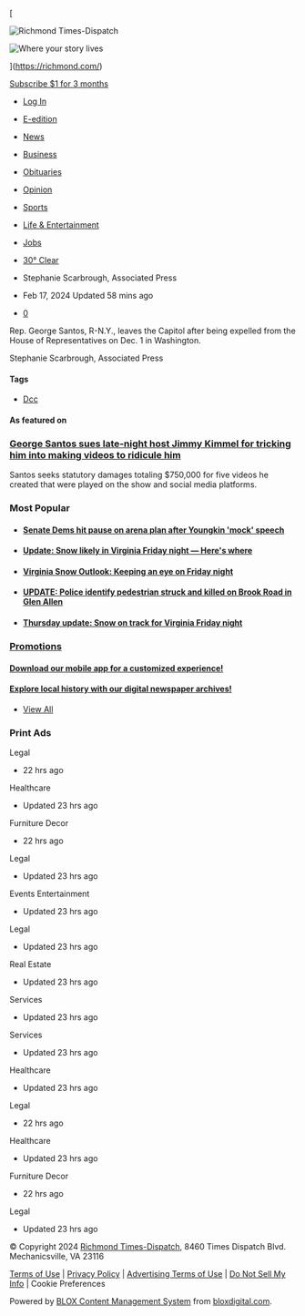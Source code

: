 [

![Richmond Times-Dispatch](https://bloximages.newyork1.vip.townnews.com/richmond.com/content/tncms/custom/image/45923b54-8390-11ec-98e6-a70b22a493cc.png)

![Where your story lives](https://bloximages.newyork1.vip.townnews.com/richmond.com/content/tncms/live/libraries/flex/components/lee_ds_v3/resources/images/logo-tagline.png?_dc=1707894021)

](https://richmond.com/)

[Subscribe $1 for 3 months](https://subscriberservicesdsi.lee.net/subscriberservices/Content/paymentpagesingle.aspx?Domain=richmond.com&SubscriberLevel=DOP&Return=https%3A%2F%2Frichmond.com%2Fnews%2Fnation-world%2Fcrime-courts%2Fgeorge-santos-jimmy-kimmel-lawsuit%2Fimage_f121d27a-3357-52d5-ae95-4fe62af11737.html#tracking-source=header&ir=true)

-   [Log In](https://richmond.com/users/login/?referer_url=https%3A%2F%2Frichmond.com%2Fnews%2Fnation-world%2Fcrime-courts%2Fgeorge-santos-jimmy-kimmel-lawsuit%2Fimage_f121d27a-3357-52d5-ae95-4fe62af11737.html)

-   [E-edition](https://richmond.com/eedition/#tracking-source=main-nav)
-   [News](https://richmond.com/news/#tracking-source=main-nav)
-   [Business](https://richmond.com/news/local/business/#tracking-source=main-nav)
-   [Obituaries](https://richmond.com/obituaries/#tracking-source=main-nav)
-   [Opinion](https://richmond.com/opinion/#tracking-source=main-nav)
-   [Sports](https://richmond.com/sports/#tracking-source=main-nav)
-   [Life & Entertainment](https://richmond.com/life-entertainment/#tracking-source=main-nav)
-   [Jobs](https://richmond.com/jobs/#tracking-source=main-nav)

-   [30° Clear](https://richmond.com/weather/?weather_zip=23116)

-   Stephanie Scarbrough, Associated Press
-   Feb 17, 2024 Updated 58 mins ago
-   [0](https://richmond.com/news/nation-world/crime-courts/george-santos-jimmy-kimmel-lawsuit/image_f121d27a-3357-52d5-ae95-4fe62af11737.html?mode=comments)

Rep. George Santos, R-N.Y., leaves the Capitol after being expelled from the House of Representatives on Dec. 1 in Washington.

Stephanie Scarbrough, Associated Press

#### Tags

-   [Dcc](https://richmond.com/search/?k=%22dcc%22&t=article,collection,video,youtube&l=25&display=topic#tncms-source=keyword)

#### As featured on

[](https://richmond.com/news/nation-world/crime-courts/entertainment-house-comedy-tv-show-courts/article_a69f840f-fa0f-554e-85c7-764a280cf4d3.html)

### [George Santos sues late-night host Jimmy Kimmel for tricking him into making videos to ridicule him](https://richmond.com/news/nation-world/crime-courts/entertainment-house-comedy-tv-show-courts/article_a69f840f-fa0f-554e-85c7-764a280cf4d3.html)

Santos seeks statutory damages totaling $750,000 for five videos he created that were played on the show and social media platforms.

### Most Popular

-   #### [Senate Dems hit pause on arena plan after Youngkin 'mock' speech](https://richmond.com/news/state-regional/government-politics/youngkin-area-capitals-wizards-general-assembly-louise-lucas/article_49ecddfe-c8fc-11ee-b076-2bfdde1b9843.html)
    
-   #### [Update: Snow likely in Virginia Friday night — Here's where](https://richmond.com/news/local/weather/vawx-snow-virginia-weekend-feb24/article_d85bc4c2-242c-5b21-a820-dd6af841c63c.html)
    
-   #### [Virginia Snow Outlook: Keeping an eye on Friday night](https://richmond.com/news/local/weather/vawx-virginia-snow-outlook-feb24/article_84b55abb-3670-5b1d-b507-9fe5a284f6de.html)
    
-   #### [UPDATE: Police identify pedestrian struck and killed on Brook Road in Glen Allen](https://richmond.com/news/local/pedestrian-killed-brook-road-glen-allen-virginia-center-parkway/article_aac57678-cb49-11ee-a77d-efab22c7276c.html)
    
-   #### [Thursday update: Snow on track for Virginia Friday night](https://richmond.com/news/local/weather/snow-va-vawx-rva-rain-feb24/article_e85d70cc-3d2f-5a6b-8a24-096819403d72.html)
    

### [Promotions](https://richmond.com/search/?l=25&app=editorial&t=article,link&fl=promotion&s=start_time&sd=desc&nk=#app-only)

[](https://richmond.com/download-our-mobile-app-for-a-customized-experience/article_cb2d4124-e19e-54de-9d92-878d706dff05.html)

#### [Download our mobile app for a customized experience!](https://richmond.com/download-our-mobile-app-for-a-customized-experience/article_cb2d4124-e19e-54de-9d92-878d706dff05.html)

[](https://richmond.com/explore-local-history-with-our-digital-newspaper-archives/article_fda4a223-b55b-57fb-8d03-95326f4dadd7.html)

#### [Explore local history with our digital newspaper archives!](https://richmond.com/explore-local-history-with-our-digital-newspaper-archives/article_fda4a223-b55b-57fb-8d03-95326f4dadd7.html)

-   [View All](https://richmond.com/search/?l=25&app=editorial&t=article,link&fl=promotion&s=start_time&sd=desc&nk=#app-only)

### Print Ads

[](https://richmond.com/ads/print_ads/legal/carrell-blanton-ferris-associates-plc/pdfdisplayad_f723fe03-f7d5-55bd-b07c-d43f6ef89555.html#tracking-source=print-ads-carousel-asset)

Legal

-   22 hrs ago

[](https://richmond.com/ads/print_ads/healthcare/hearing-concepts/pdfdisplayad_a2a83a14-1f44-5a42-bf69-847af392702c.html#tracking-source=print-ads-carousel-asset)

Healthcare

-   Updated 23 hrs ago

[](https://richmond.com/ads/print_ads/furniture_decor/ufab/pdfdisplayad_94749b30-815e-5b0b-a411-b4d1de4902bf.html#tracking-source=print-ads-carousel-asset)

Furniture Decor

-   22 hrs ago

[](https://richmond.com/ads/print_ads/legal/vps-legals-public-notices---cva/pdfdisplayad_69ad7436-b222-52fd-88be-bba3ed54668c.html#tracking-source=print-ads-carousel-asset)

Legal

-   Updated 23 hrs ago

[](https://richmond.com/ads/print_ads/events_entertainment/the-richmond-ballet-richmond-ballet/pdfdisplayad_5e25041c-a5b1-54f0-9ccc-1c8802b2f9de.html#tracking-source=print-ads-carousel-asset)

Events Entertainment

-   Updated 23 hrs ago

[](https://richmond.com/ads/print_ads/legal/henrico-co-planning-commissio/pdfdisplayad_cf410465-bcc8-503b-b284-d06b7aac5d0f.html#tracking-source=print-ads-carousel-asset)

Legal

-   Updated 23 hrs ago

[](https://richmond.com/ads/print_ads/real_estate/long-foster-long-foster/pdfdisplayad_826bbb79-d754-51e6-ae85-8e880b06ee0f.html#tracking-source=print-ads-carousel-asset)

Real Estate

-   Updated 23 hrs ago

[](https://richmond.com/ads/print_ads/services/american-self/pdfdisplayad_30984301-cc0a-5782-905b-29b4b0cb6116.html#tracking-source=print-ads-carousel-asset)

Services

-   Updated 23 hrs ago

[](https://richmond.com/ads/print_ads/services/thompson-creek-window-company/pdfdisplayad_23a87f46-9bd4-5797-bd87-fdaffcea16fb.html#tracking-source=print-ads-carousel-asset)

Services

-   Updated 23 hrs ago

[](https://richmond.com/ads/print_ads/healthcare/dr-michael-mcquade/pdfdisplayad_94997ca2-22f8-5a1e-8d99-e4431cb164a9.html#tracking-source=print-ads-carousel-asset)

Healthcare

-   Updated 23 hrs ago

[](https://richmond.com/ads/print_ads/legal/carrell-blanton-ferris-associates-plc/pdfdisplayad_f723fe03-f7d5-55bd-b07c-d43f6ef89555.html#tracking-source=print-ads-carousel-asset)

Legal

-   22 hrs ago

[](https://richmond.com/ads/print_ads/healthcare/hearing-concepts/pdfdisplayad_a2a83a14-1f44-5a42-bf69-847af392702c.html#tracking-source=print-ads-carousel-asset)

Healthcare

-   Updated 23 hrs ago

[](https://richmond.com/ads/print_ads/furniture_decor/ufab/pdfdisplayad_94749b30-815e-5b0b-a411-b4d1de4902bf.html#tracking-source=print-ads-carousel-asset)

Furniture Decor

-   22 hrs ago

[](https://richmond.com/ads/print_ads/legal/vps-legals-public-notices---cva/pdfdisplayad_69ad7436-b222-52fd-88be-bba3ed54668c.html#tracking-source=print-ads-carousel-asset)

Legal

-   Updated 23 hrs ago

© Copyright 2024 [Richmond Times-Dispatch](https://richmond.com/), 8460 Times Dispatch Blvd. Mechanicsville, VA 23116

[Terms of Use](https://richmond.com/terms/) | [Privacy Policy](https://richmond.com/privacy/) | [Advertising Terms of Use](https://lee.net/advertise/tos/) | [Do Not Sell My Info](https://richmond.com/privacy/#ccpa) | Cookie Preferences

Powered by [BLOX Content Management System](https://bloxcms.com/ "BLOX Content Management System") from [bloxdigital.com](https://bloxdigital.com/ "BLOX Newspaper Content Management").